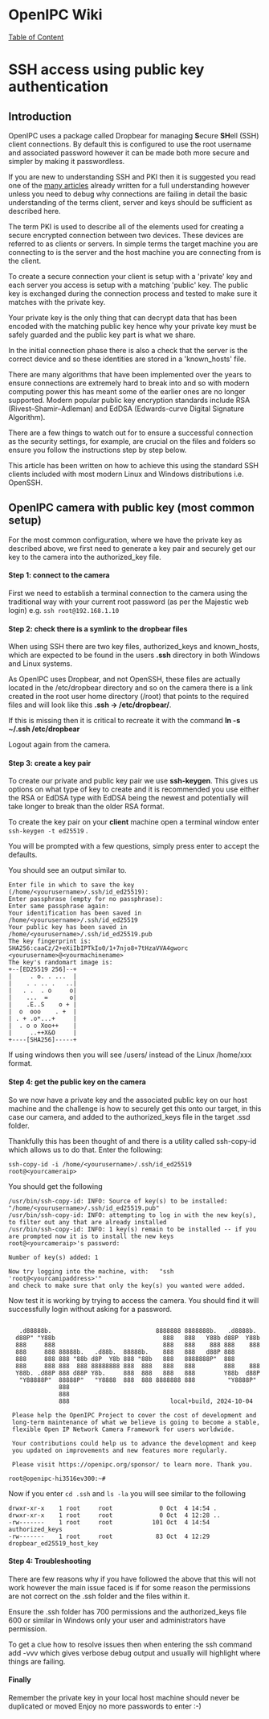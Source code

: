 # OpenIPC Wiki
[Table of Content](../README.md)

SSH access using public key authentication
==========================================
## Introduction
OpenIPC uses a package called Dropbear for managing **S**ecure **SH**ell (SSH) client connections. By default this is configured to use the root username and associated password however it can be made both more secure and simpler by making it passwordless.

If you are new to understanding SSH and PKI then it is suggested you read one of the [many articles](https://www.ssh.com/academy/ssh) already written for a full understanding however unless you need to debug why connections are failing in detail the basic understanding of the terms client, server and keys should be sufficient as described here.

The term PKI is used to describe all of the elements used for creating a secure encrypted connection between two devices. These devices are referred to as clients or servers. In simple terms the target machine you are connecting to is the server and the host machine you are connecting from is the client.

To create a secure connection your client is setup with a 'private' key and each server you access is setup with a matching 'public' key. The public key is exchanged during the connection process and tested to make sure it matches with the private key.

Your private key is the only thing that can decrypt data that has been encoded with the matching public key hence why your private key must be safely guarded and the public key part is what we share.

In the initial connection phase there is also a check that the server is the correct device and so these identities are stored in a 'known_hosts' file.

There are many algorithms that have been implemented over the years to ensure connections are extremely hard to break into and so with modern computing power this has meant some of the earlier ones are no longer supported. Modern popular public key encryption standards include RSA (Rivest–Shamir–Adleman) and EdDSA (Edwards-curve Digital Signature Algorithm).

There are a few things to watch out for to ensure a successful connection as the security settings, for example, are crucial on the files and folders so ensure you follow the instructions step by step below.

This article has been written on how to achieve this using the standard SSH clients included with most modern Linux and Windows distributions i.e. OpenSSH.

## OpenIPC camera with public key (most common setup)
For the most common configuration, where we have the private key as described above, we first need to generate a key pair and securely get our key to the camera into the authorized_key file.

#### Step 1: connect to the camera
First we need to establish a terminal connection to the camera using the traditional way with your current root password (as per the Majestic web login) e.g. ``` ssh root@192.168.1.10 ```

#### Step 2: check there is a symlink to the dropbear files
When using SSH there are two key files, authorized_keys and known_hosts, which are expected to be found in the users **.ssh** directory in both Windows and Linux systems. 

As OpenIPC uses Dropbear, and not OpenSSH, these files are actually located in the /etc/dropbear directory and so on the camera there is a link created in the root user home directory (/root) that points to the required files and will look like this **.ssh -> /etc/dropbear/**. 

If this is missing then it is critical to recreate it with the command **ln -s ~/.ssh /etc/dropbear**

Logout again from the camera.

#### Step 3: create a key pair
To create our private and public key pair we use **ssh-keygen**. This gives us options on what type of key to create and it is recommended you use either the RSA or EdDSA type with EdDSA being the newest and potentially will take longer to break than the older RSA format.

To create the key pair on your **client** machine open a terminal window enter ```ssh-keygen -t ed25519``` .

You will be prompted with a few questions, simply press enter to accept the defaults.

You should see an output similar to.

```Generating public/private ed25519 key pair.
Enter file in which to save the key (/home/<yourusername>/.ssh/id_ed25519): 
Enter passphrase (empty for no passphrase): 
Enter same passphrase again: 
Your identification has been saved in /home/<yourusername>/.ssh/id_ed25519
Your public key has been saved in /home/<yourusername>/.ssh/id_ed25519.pub
The key fingerprint is:
SHA256:caaCz/2+eXiIbIPTkIo0/1+7njo8+7tHzaVVA4gworc <yourusername>@<yourmachinename>
The key's randomart image is:
+--[ED25519 256]--+
|     . o. . ...  |
|    . . .. .   ..|
|   . .  . o     o|
|    ...  =      o|
|    .E..S    o + |
|  o  ooo    . +  |
| . + .o*...+     |
|  . o o Xoo++    |
|     ..++X&O     |
+----[SHA256]-----+
```

If using windows then you will see /users/<yourusername> instead of the Linux /home/xxx format.

####  Step 4: get the public key on the camera
So we now have a private key and the associated public key on our host machine and the challenge is how to securely get this onto our target, in this case our camera, and added to the authorized_keys file in the target .ssd folder.

Thankfully this has been thought of and there is a utility called ssh-copy-id which allows us to do that.
Enter the following:
```
ssh-copy-id -i /home/<yourusername>/.ssh/id_ed25519 root@<yourcameraip>

```

You should get the following 
```ssh-copy-id -i /home/<yourusername>/.ssh/id_ed25519 root@<yourcamipaddress>
/usr/bin/ssh-copy-id: INFO: Source of key(s) to be installed: "/home/<yourusername>/.ssh/id_ed25519.pub"
/usr/bin/ssh-copy-id: INFO: attempting to log in with the new key(s), to filter out any that are already installed
/usr/bin/ssh-copy-id: INFO: 1 key(s) remain to be installed -- if you are prompted now it is to install the new keys
root@<yourcameraip>'s password: 

Number of key(s) added: 1

Now try logging into the machine, with:   "ssh 'root@<yourcamipaddress>'"
and check to make sure that only the key(s) you wanted were added.
```

Now test it is working by trying to access the camera. You should find it will successfully login without asking for a password.
```~$ ssh root@<yourcamipadddress>192.168.1.173

   .d88888b.                             8888888 8888888b.   .d8888b.
  d88P" "Y88b                              888   888   Y88b d88P  Y88b
  888     888                              888   888    888 888    888
  888     888 88888b.   .d88b.  88888b.    888   888   d88P 888
  888     888 888 "88b d8P  Y8b 888 "88b   888   8888888P"  888
  888     888 888  888 88888888 888  888   888   888        888    888
  Y88b. .d88P 888 d88P Y8b.     888  888   888   888        Y88b  d88P
   "Y88888P"  88888P"   "Y8888  888  888 8888888 888         "Y8888P"
              888
              888
              888                            local+build, 2024-10-04

 Please help the OpenIPC Project to cover the cost of development and
 long-term maintenance of what we believe is going to become a stable,
 flexible Open IP Network Camera Framework for users worldwide.

 Your contributions could help us to advance the development and keep
 you updated on improvements and new features more regularly.

 Please visit https://openipc.org/sponsor/ to learn more. Thank you.

root@openipc-hi3516ev300:~# 
````

Now if you enter ```cd .ssh``` and ```ls -la``` you will see similar to the following 

```
drwxr-xr-x    1 root     root             0 Oct  4 14:54 .
drwxr-xr-x    1 root     root             0 Oct  4 12:28 ..
-rw-------    1 root     root           101 Oct  4 14:54 authorized_keys
-rw-------    1 root     root            83 Oct  4 12:29 dropbear_ed25519_host_key
```

####  Step 4: Troubleshooting
There are few reasons why if you have followed the above that this will not work however the main issue faced is if for some reason the permissions are not correct on the .ssh folder and the files within it.

Ensure the .ssh folder has 700 permissions and the authorized_keys file 600 or similar in Windows only your user and administrators have permission.  

To get a clue how to resolve issues then when entering the ssh command add -vvv which gives verbose debug output and usually will highlight where things are failing.


#### Finally
Remember the private key in your local host machine should never be duplicated or moved  Enjoy no more passwords to enter :-) 
